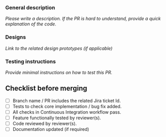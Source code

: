 
### General description

_Please write a description. If the PR is hard to understand, provide a quick explanation of the code._

### Designs

_Link to the related design prototypes (if applicable)_

### Testing instructions

_Provide minimal instructions on how to test this PR._

## Checklist before merging

- [ ] Branch name / PR includes the related Jira ticket Id.
- [ ] Tests to check core implementation / bug fix added.
- [ ] All checks in Continuous Integration workflow pass.
- [ ] Feature functionally tested by reviewer(s).
- [ ] Code reviewed by reviewer(s).
- [ ] Documentation updated (if required)
